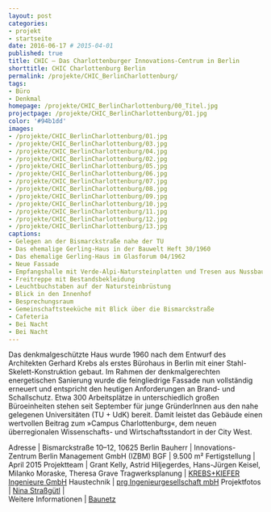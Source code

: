 ```yaml
---
layout: post
categories:
- projekt
- startseite
date: 2016-06-17 # 2015-04-01
published: true
title: CHIC – Das Charlottenburger Innovations-Centrum in Berlin
shorttitle: CHIC Charlottenburg Berlin
permalink: /projekte/CHIC_BerlinCharlottenburg/
tags: 
- Büro 
- Denkmal
homepage: /projekte/CHIC_BerlinCharlottenburg/00_Titel.jpg
projectpage: /projekte/CHIC_BerlinCharlottenburg/01.jpg
color: '#94b1dd'
images:
- /projekte/CHIC_BerlinCharlottenburg/01.jpg
- /projekte/CHIC_BerlinCharlottenburg/03.jpg
- /projekte/CHIC_BerlinCharlottenburg/04.jpg
- /projekte/CHIC_BerlinCharlottenburg/02.jpg
- /projekte/CHIC_BerlinCharlottenburg/05.jpg
- /projekte/CHIC_BerlinCharlottenburg/06.jpg
- /projekte/CHIC_BerlinCharlottenburg/07.jpg
- /projekte/CHIC_BerlinCharlottenburg/08.jpg
- /projekte/CHIC_BerlinCharlottenburg/09.jpg
- /projekte/CHIC_BerlinCharlottenburg/10.jpg
- /projekte/CHIC_BerlinCharlottenburg/11.jpg
- /projekte/CHIC_BerlinCharlottenburg/12.jpg
- /projekte/CHIC_BerlinCharlottenburg/13.jpg
captions:
- Gelegen an der Bismarckstraße nahe der TU
- Das ehemalige Gerling-Haus in der Bauwelt Heft 30/1960
- Das ehemalige Gerling-Haus im Glasforum 04/1962
- Neue Fassade
- Empfangshalle mit Verde-Alpi-Natursteinplatten und Tresen aus Nussbaum.
- Freitreppe mit Bestandsbekleidung
- Leuchtbuchstaben auf der Natursteinbrüstung
- Blick in den Innenhof
- Besprechungsraum
- Gemeinschaftsteeküche mit Blick über die Bismarckstraße
- Cafeteria
- Bei Nacht
- Bei Nacht
---
```

Das denkmalgeschützte Haus wurde 1960 nach dem Entwurf des Architekten Gerhard Krebs als erstes Bürohaus in Berlin mit einer Stahl-Skelett-Konstruktion gebaut. Im Rahmen der denkmalgerechten energetischen Sanierung wurde die feingliedrige Fassade nun vollständig erneuert und entspricht den heutigen Anforderungen an Brand- und Schallschutz. Etwa 300 Arbeitsplätze in unterschiedlich großen Büroeinheiten stehen seit September für junge GründerInnen aus den nahe gelegenen Universitäten (TU + UdK) bereit. Damit leistet das Gebäude einen wertvollen Beitrag zum »Campus Charlottenburg«, dem neuen überregionalen Wissenschafts- und Wirtschaftsstandort in der City West.

Adresse				    |	Bismarckstraße 10–12, 10625 Berlin
Bauherr				    |	Innovations-Zentrum Berlin Management GmbH (IZBM)
BGF					    |	9.500 m²
Fertigstellung		    |	April 2015
Projektteam			    |	Grant Kelly, Astrid Hiljegerdes, Hans-Jürgen Keisel, Milanko Moraske, Theresa Grave
Tragwerksplanung	    |	[KREBS+KIEFER Ingenieure GmbH](http://www.kuk.de)
Haustechnik    		    |	[prg Ingenieurgesellschaft mbH](http://www.prg-ig.eu)
Projektfotos		    |	[Nina Straßgütl](http://www.ninastrg.de/)
                        |    
Weitere Informationen    |   [Baunetz](http://www.baunetz.de/meldungen/Meldungen-Buerohaus-Umbau_in_Berlin_4529653.html)
